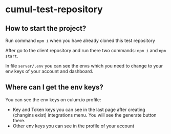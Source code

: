 # cumul-test-repository

## How to start the project? 

Run command `npm i` when you have already cloned this test repository

After go to the client repository and run there two commands: `npm i` and `npm start`.

In file `server/.env` you can see the envs which you need to change to your env keys of your account and dashboard.

## Where can I get the env keys? 

You can see the env keys on culum.io profile: 
- Key and Token keys you can see in the last page after creating (changins exist) integrations menu. You will see the generate button there.
- Other env keys you can see in the profile of your account
